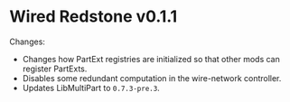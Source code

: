 # Wired Redstone v0.1.1

Changes:
 * Changes how PartExt registries are initialized so that other mods can register PartExts.
 * Disables some redundant computation in the wire-network controller.
 * Updates LibMultiPart to `0.7.3-pre.3`.
